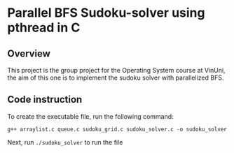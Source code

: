 # Parallel BFS Sudoku-solver using pthread in C

## Overview

This project is the group project for the Operating System course at VinUni, the aim of this one is to implement the sudoku solver with parallelized BFS.

## Code instruction

To create the executable file, run the following command:

`g++ arraylist.c queue.c sudoku_grid.c sudoku_solver.c -o sudoku_solver`

Next, run `./sudoku_solver` to run the file
